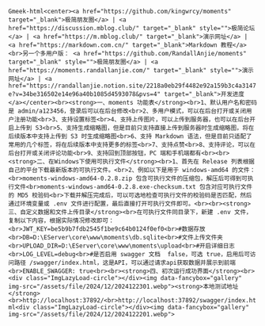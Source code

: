 `Gmeek-html<center><a href="https://github.com/kingwrcy/moments" target="_blank">极简朋友圈</a> | <a href="https://discussion.mblog.club/" target="_blank" style="">极简论坛</a> | <a href="https://m.mblog.club/" target="_blank">演示网址</a> | <a href="https://markdown.com.cn/" target="_blank">Markdown 教程</a><br>另一个多用户版： <a href="https://github.com/RandallAnjie/moments" target="_blank" style="">极简朋友圈</a> | <a href="https://moments.randallanjie.com/" target="_blank" style="">演示网址</a> | <a href="https://randallanjie.notion.site/2218a0eb29f4482e92a159b3c4a3147e?v=34be316502e14e96a40b1085d4593078&pvs=4" target="_blank">开发进度</a></center><br><strong>一、moments 功能表</strong><br>1、默认用户名和密码是 admin/a123456，登录后可以在后台修改<br>2、多用户模式，可以在后台打开或关闭用户注册功能<br>3、支持设置标签<br>4、支持上传图片，可以上传到服务器，也可以在后台开启上传到 S3<br>5、支持生成缩略图，但是目前只支持直接上传到服务器时生成缩略图，将在后续版本中支持上传到 S3 时生成缩略图<br>6、支持 Markdown 语法，但是目前只适配了常用的几个标签，将在后续版本中支持更多的标签<br>7、支持点赞<br>8、支持评论，可以在后台打开或关闭评论功能<br>9、支持回到顶部按钮，PC 端和手机端都有<br><br><strong>二、在Windows下使用可执行文件</strong><br>1、首先在 Release 列表根据自己的平台下载最新版本的可执行文件。<br>2、例如以下是用于 windows-amd64 的文件：<br>moments-windows-amd64-0.2.8.zip 包含可执行文件的压缩包，解压后可得到可执行文件<br>moments-windows-amd64-0.2.8.exe-checksum.txt 包含对应可执行文件的 MD5 校验码<br>下载并解压完成后，可以可选地检查可执行文件的校验码是否匹配，然后通过环境变量或 .env 文件进行配置，最后直接打开可执行文件即可。<br><br><strong>三、自定义数据和文件上传目录</strong><br>在可执行文件同目录下，新建 .env 文件，复制以下内容，根据实际情况修改即可：<br>JWT_KEY=be5b9b7fdb2545f1be9c64b0124f0ef0<br>#数据存放<br>DB=D:\EServer\core\www\moments\db.sqlite<br>#文件上传文件夹<br>UPLOAD_DIR=D:\EServer\core\www\moments\upload<br>#开启详细日志<br>LOG_LEVEL=debug<br>#是否启用 swagger 文档	false，可选 true，启用后可访问路径 /swagger/index.html，这是API，可以通过请求api获取数据并展示到前端<br>ENABLE_SWAGGER: true<br><br><strong>四、初次运行成功界面</strong><br><div class="ImgLazyLoad-circle"></div><img data-fancybox="gallery" img-src="/assets/file/2024/12/2024122301.webp"><strong>本地测试地址</strong><br>http://localhost:37892/<br>http://localhost:37892/swagger/index.html<div class="ImgLazyLoad-circle"></div><img data-fancybox="gallery" img-src="/assets/file/2024/12/2024122201.webp">`